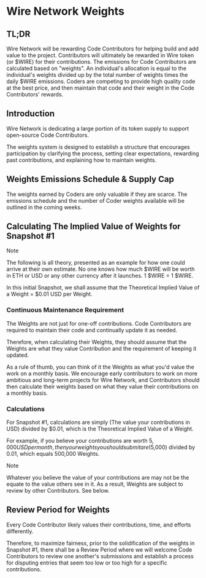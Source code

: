 # Wire Network Weights

## TL;DR
Wire Network will be rewarding Code Contributors for helping build and add value to the project. Contributors will ultimately be rewarded in Wire token (or $WIRE) for their contributions. The emissions for Code Contributors are calculated based on "weights". An individual's allocation is equal to the individual's weights divided up by the total number of weights times the daily $WIRE emissions. Coders are competing to provide high quality code at the best price, and then maintain that code and their weight in the Code Contributors' rewards.

## Introduction
Wire Network is dedicating a large portion of its token supply to support open-source Code Contributors.

The weights system is designed to establish a structure that encourages participation by clarifying the process, setting clear expectations, rewarding past contributions, and explaining how to maintain weights.

## Weights Emissions Schedule & Supply Cap
The weights earned by Coders are only valuable if they are scarce. The emissions schedule and the number of Coder weights available will be outlined in the coming weeks.  

## Calculating The Implied Value of Weights for Snapshot #1
> [!NOTE]
> The following is all theory, presented as an example for how one could arrive at their own estimate. 
> No one knows how much $WIRE will be worth in ETH or USD or any other currency after it launches. 1 $WIRE = 1 $WIRE.

In this initial Snapshot, we shall assume that the Theoretical Implied Value of a Weight = $0.01 USD per Weight. 

### Continuous Maintenance Requirement

The Weights are not just for one-off contributions. Code Contributors are required to maintain their code and continually update it as needed. 

Therefore, when calculating their Weights, they should assume that the Weights are what they value Contribution and the requirement of keeping it updated. 

As a rule of thumb, you can think of it the Weights as what you'd value the work on a monthly basis. We encourage early contributors to work on more ambitious and long-term projects for Wire Network, and Contributors should then calculate their weights based on what they value their contributions on a monthly basis. 

### Calculations

For Snapshot #1, calculations are simply (The value your contributions in USD) divided by $0.01, which is the Theoretical Implied Value of a Weight. 

For example, if you believe your contributions are worth $5,000 USD per month, then your weights you should submit are ($5,000) divided by 0.01, which equals 500,000 Weights. 

> [!NOTE]
> Whatever you believe the value of your contributions are may not be the equate to the value others see in it. As a result, Weights are subject to review by other Contributors. See below.

## Review Period for Weights

Every Code Contributor likely values their contributions, time, and efforts differently. 

Therefore, to maximize fairness, prior to the solidification of the weights in Snapshot #1, there shall be a Review Period where we will welcome Code Contributors to review one another's submissions and establish a process for disputing entries that seem too low or too high for a specific contributions.



